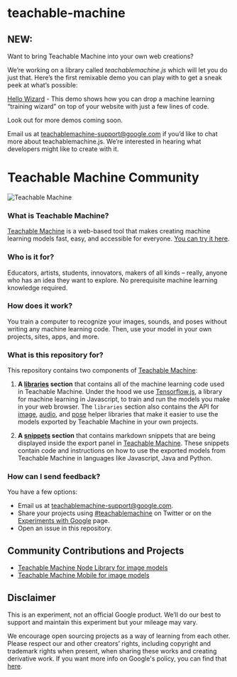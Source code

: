 # teachable-machine


## NEW:

Want to bring Teachable Machine into your own web creations?

We’re working on a library called _teachablemachine.js_ which will let you do just that. Here’s the first remixable demo you can play with to get a sneak peek at what’s possible:

[Hello Wizard](http://glitch.com/edit/#!/tm-wizard?path=README.md%3A1%3A0) - This demo shows how you can drop a machine learning “training wizard” on top of your website with just a few lines of code.

Look out for more demos coming soon.

Email us at teachablemachine-support@google.com if you’d like to chat more about teachablemachine.js. We’re interested in hearing what developers might like to create with it.

# Teachable Machine Community

![Teachable Machine](./teachablemachine.gif)

### What is Teachable Machine?

[Teachable Machine](https://teachablemachine.withgoogle.com/) is a web-based tool that makes creating machine learning models fast, easy, and accessible for everyone. [You can try it here](https://teachablemachine.withgoogle.com/).

### Who is it for?
Educators, artists, students, innovators, makers of all kinds – really, anyone who has an idea they want to explore. No prerequisite machine learning knowledge required.

### How does it work?
You train a computer to recognize your images, sounds, and poses without writing any machine learning code. Then, use your model in your own projects, sites, apps, and more.

### What is this repository for?

This repository contains two components of [Teachable Machine](https://teachablemachine.withgoogle.com/):

1. **A [libraries](/libraries) section** that contains all of the machine learning code used in Teachable Machine. Under the hood we use [Tensorflow.js](https://www.tensorflow.org/js), a library for machine learning in Javascript, to train and run the models you make in your web browser. The `libraries` section also contains the API for [image](/libraries/image), [audio](/libraries/audio), and [pose](/libraries/pose) helper libraries that make it easier to use the models exported by Teachable Machine in your own projects.

2. **A [snippets](/snippets) section** that contains markdown snippets that are being displayed inside the export panel in [Teachable Machine](https://teachablemachine.withgoogle.com/). These snippets contain code and instructions on how to use the exported models from Teachable Machine in languages like Javascript, Java and Python.

### How can I send feedback?

You have a few options:

* Email us at [teachablemachine-support@google.com](mailto:teachablemachine-support@google.com).
* Share your projects using [#teachablemachine](https://twitter.com/hashtag/teachablemachine) on Twitter or on the [Experiments with Google](https://experiments.withgoogle.com/submit) page.
* Open an issue in this repository.

## Community Contributions and Projects

* [Teachable Machine Node Library for image models](https://github.com/tr7zw/teachablemachine-node-example)
* [Teachable Machine Mobile for image models](https://github.com/mstale007/Teachable_Machine_Mobile/tree/master)


## Disclaimer

This is an experiment, not an official Google product. We’ll do our best to support and maintain this experiment but your mileage may vary.

We encourage open sourcing projects as a way of learning from each other. Please respect our and other creators’ rights, including copyright and trademark rights when present, when sharing these works and creating derivative work. If you want more info on Google's policy, you can find that [here](https://www.google.com/permissions/).
